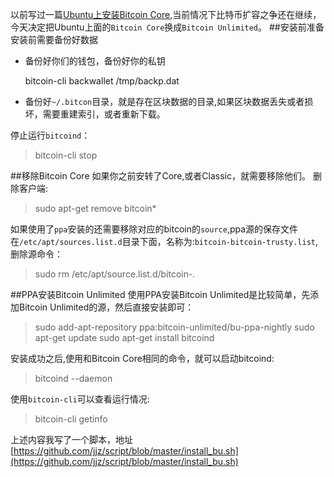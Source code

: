 以前写过一篇[Ubuntu上安装Bitcoin Core](http://www.jianshu.com/p/3767b20856c6),当前情况下比特币扩容之争还在继续，今天决定把Ubuntu上面的`Bitcoin Core`换成`Bitcoin Unlimited`。
##安装前准备
安装前需要备份好数据

* 备份好你们的钱包，备份好你的私钥
	
	bitcoin-cli backwallet /tmp/backp.dat
	
* 备份好`~/.bitcon`目录，就是存在区块数据的目录,如果区块数据丢失或者损坏，需要重建索引，或者重新下载。

停止运行`bitcoind`：
>bitcoin-cli stop



##移除Bitcoin Core
如果你之前安转了Core,或者Classic，就需要移除他们。
删除客户端:
>sudo apt-get remove bitcoin*

如果使用了`ppa`安装的还需要移除对应的bitcoin的`source`,ppa源的保存文件在`/etc/apt/sources.list.d`目录下面，名称为:`bitcoin-bitcoin-trusty.list`,删除源命令：
>sudo rm /etc/apt/source.list.d/bitcoin-*.*

##PPA安装Bitcoin Unlimited
使用PPA安装Bitcoin Unlimited是比较简单，先添加Bitcoin Unlimited的源，然后直接安装即可：
>sudo add-apt-repository ppa:bitcoin-unlimited/bu-ppa-nightly
>sudo apt-get update
>sudo apt-get install bitcoind

安装成功之后,使用和Bitcoin Core相同的命令，就可以启动bitcoind:
>bitcoind --daemon

使用`bitcoin-cli`可以查看运行情况:
>bitcoin-cli getinfo

上述内容我写了一个脚本，地址[https://github.com/jjz/script/blob/master/install_bu.sh](https://github.com/jjz/script/blob/master/install_bu.sh)








